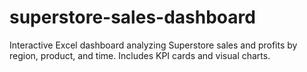 # superstore-sales-dashboard
Interactive Excel dashboard analyzing Superstore sales and profits by region, product, and time. Includes KPI cards and visual charts.
